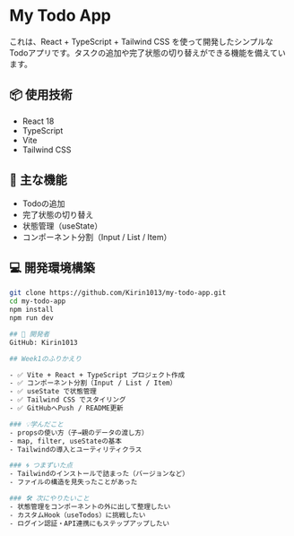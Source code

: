 # My Todo App

これは、React + TypeScript + Tailwind CSS を使って開発したシンプルなTodoアプリです。タスクの追加や完了状態の切り替えができる機能を備えています。

## 📦 使用技術

- React 18
- TypeScript
- Vite
- Tailwind CSS

## 🔧 主な機能

- Todoの追加
- 完了状態の切り替え
- 状態管理（useState）
- コンポーネント分割（Input / List / Item）

## 💻 開発環境構築

```bash
git clone https://github.com/Kirin1013/my-todo-app.git
cd my-todo-app
npm install
npm run dev

## 👤 開発者
GitHub: Kirin1013

## Week1のふりかえり

- ✅ Vite + React + TypeScript プロジェクト作成
- ✅ コンポーネント分割（Input / List / Item）
- ✅ useState で状態管理
- ✅ Tailwind CSS でスタイリング
- ✅ GitHubへPush / README更新

### 💡学んだこと
- propsの使い方（子→親のデータの渡し方）
- map, filter, useStateの基本
- Tailwindの導入とユーティリティクラス

### 🌀 つまずいた点
- Tailwindのインストールで詰まった（バージョンなど）
- ファイルの構造を見失ったことがあった

### 🛠 次にやりたいこと
- 状態管理をコンポーネントの外に出して整理したい
- カスタムHook（useTodos）に挑戦したい
- ログイン認証・API連携にもステップアップしたい

